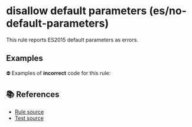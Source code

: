# disallow default parameters (es/no-default-parameters)

This rule reports ES2015 default parameters as errors.

## Examples

⛔ Examples of **incorrect** code for this rule:

<eslint-playground type="bad" code="/*eslint es/no-default-parameters: error */
function f(a = 1) {}
" />

## 📚 References

- [Rule source](https://github.com/mysticatea/eslint-plugin-es/blob/v3.0.1/lib/rules/no-default-parameters.js)
- [Test source](https://github.com/mysticatea/eslint-plugin-es/blob/v3.0.1/tests/lib/rules/no-default-parameters.js)
